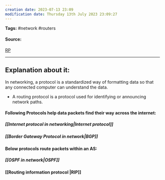 ```yaml
---
creation date: 2023-07-13 23:09
modification date: Thursday 13th July 2023 23:09:27
---
```


**Tags:** #network #routers 

#### Source:
[RP](https://www.cloudflare.com/learning/network-layer/what-is-routing/)

--------------------------------------

## Explanation about it:

In networking, a protocol is a standardized way of formatting data so that any connected computer can understand the data.

* A routing protocol is a protocol used for identifying or announcing network paths.

#### Following Protocols help data packets find their way across the internet:

##### [[Internet protocol in networking|Internet protocol]]

##### [[Border Gateway Protocol in network|BGP]]

#### Below protocols route packets within an AS:

##### [[OSPF in network|OSPF]]

#### [[Routing information protocol |RIP]]


